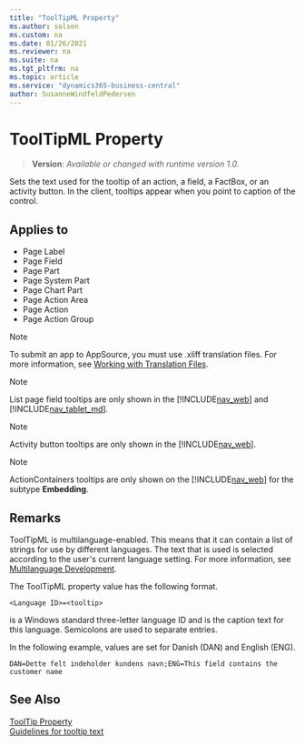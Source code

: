 ```yaml
---
title: "ToolTipML Property"
ms.author: solsen
ms.custom: na
ms.date: 01/26/2021
ms.reviewer: na
ms.suite: na
ms.tgt_pltfrm: na
ms.topic: article
ms.service: "dynamics365-business-central"
author: SusanneWindfeldPedersen
---
```

[//]: # (START>DO_NOT_EDIT)
[//]: # (IMPORTANT:Do not edit any of the content between here and the END>DO_NOT_EDIT.)
[//]: # (Any modifications should be made in the .xml files in the ModernDev repo.)
# ToolTipML Property
> **Version**: _Available or changed with runtime version 1.0._

Sets the text used for the tooltip of an action, a field, a FactBox, or an activity button. In the client, tooltips appear when you point to caption of the control.

## Applies to
-   Page Label
-   Page Field
-   Page Part
-   Page System Part
-   Page Chart Part
-   Page Action Area
-   Page Action
-   Page Action Group

[//]: # (IMPORTANT: END>DO_NOT_EDIT)


> [!NOTE]  
> To submit an app to AppSource, you must use .xliff translation files. For more information, see [Working with Translation Files](../devenv-work-with-translation-files.md).

> [!NOTE]  
> List page field tooltips are only shown in the [!INCLUDE[nav_web](../includes/nav_web_md.md)] and [!INCLUDE[nav_tablet_md](../includes/nav_tablet_md.md)].

> [!NOTE]  
> Activity button tooltips are only shown in the [!INCLUDE[nav_web](../includes/nav_web_md.md)].  

> [!NOTE]  
> ActionContainers tooltips are only shown on the [!INCLUDE[nav_web](../includes/nav_web_md.md)] for the subtype **Embedding**.  

## Remarks  

ToolTipML is multilanguage-enabled. This means that it can contain a list of strings for use by different languages. The text that is used is selected according to the user's current language setting. For more information, see [Multilanguage Development](../devenv-work-with-translation-files.md).  

The ToolTipML property value has the following format.  

```AL
<Language ID>=<tooltip>  
```  

<Language ID> is a Windows standard three-letter language ID and <caption> is the caption text for this language. Semicolons are used to separate entries.  

In the following example, values are set for Danish (DAN) and English (ENG).  

```AL
DAN=Dette felt indeholder kundens navn;ENG=This field contains the customer name  
```  

## See Also

[ToolTip Property](devenv-tooltip-property.md)  
[Guidelines for tooltip text](../../user-assistance.md#guidelines-for-tooltip-text)  
